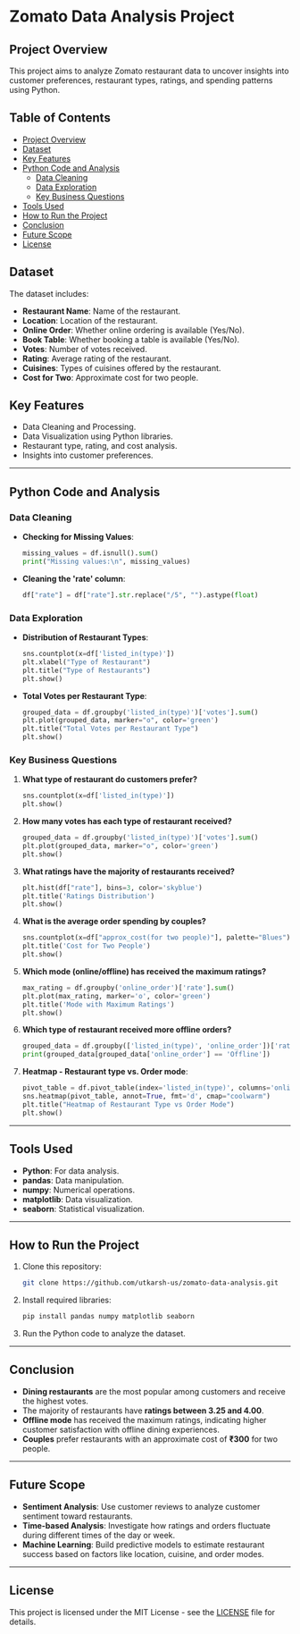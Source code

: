 # Zomato Data Analysis Project

## Project Overview

This project aims to analyze Zomato restaurant data to uncover insights into customer preferences, restaurant types, ratings, and spending patterns using Python.

## Table of Contents

- [Project Overview](#project-overview)
- [Dataset](#dataset)
- [Key Features](#key-features)
- [Python Code and Analysis](#python-code-and-analysis)
  - [Data Cleaning](#data-cleaning)
  - [Data Exploration](#data-exploration)
  - [Key Business Questions](#key-business-questions)
- [Tools Used](#tools-used)
- [How to Run the Project](#how-to-run-the-project)
- [Conclusion](#conclusion)
- [Future Scope](#future-scope)
- [License](#license)

## Dataset

The dataset includes:

- **Restaurant Name**: Name of the restaurant.
- **Location**: Location of the restaurant.
- **Online Order**: Whether online ordering is available (Yes/No).
- **Book Table**: Whether booking a table is available (Yes/No).
- **Votes**: Number of votes received.
- **Rating**: Average rating of the restaurant.
- **Cuisines**: Types of cuisines offered by the restaurant.
- **Cost for Two**: Approximate cost for two people.

## Key Features

- Data Cleaning and Processing.
- Data Visualization using Python libraries.
- Restaurant type, rating, and cost analysis.
- Insights into customer preferences.

---

## Python Code and Analysis

### Data Cleaning

- **Checking for Missing Values**:

    ```python
    missing_values = df.isnull().sum()
    print("Missing values:\n", missing_values)
    ```

- **Cleaning the 'rate' column**:

    ```python
    df["rate"] = df["rate"].str.replace("/5", "").astype(float)
    ```

### Data Exploration

- **Distribution of Restaurant Types**:

    ```python
    sns.countplot(x=df['listed_in(type)'])
    plt.xlabel("Type of Restaurant")
    plt.title("Type of Restaurants")
    plt.show()
    ```

- **Total Votes per Restaurant Type**:

    ```python
    grouped_data = df.groupby('listed_in(type)')['votes'].sum()
    plt.plot(grouped_data, marker="o", color='green')
    plt.title("Total Votes per Restaurant Type")
    plt.show()
    ```

### Key Business Questions

1. **What type of restaurant do customers prefer?**

    ```python
    sns.countplot(x=df['listed_in(type)'])
    plt.show()
    ```

2. **How many votes has each type of restaurant received?**

    ```python
    grouped_data = df.groupby('listed_in(type)')['votes'].sum()
    plt.plot(grouped_data, marker="o", color='green')
    plt.show()
    ```

3. **What ratings have the majority of restaurants received?**

    ```python
    plt.hist(df["rate"], bins=3, color='skyblue')
    plt.title('Ratings Distribution')
    plt.show()
    ```

4. **What is the average order spending by couples?**

    ```python
    sns.countplot(x=df["approx_cost(for two people)"], palette="Blues")
    plt.title('Cost for Two People')
    plt.show()
    ```

5. **Which mode (online/offline) has received the maximum ratings?**

    ```python
    max_rating = df.groupby('online_order')['rate'].sum()
    plt.plot(max_rating, marker='o', color='green')
    plt.title('Mode with Maximum Ratings')
    plt.show()
    ```

6. **Which type of restaurant received more offline orders?**

    ```python
    grouped_data = df.groupby(['listed_in(type)', 'online_order'])['rate'].count()
    print(grouped_data[grouped_data['online_order'] == 'Offline'])
    ```

7. **Heatmap - Restaurant type vs. Order mode**:

    ```python
    pivot_table = df.pivot_table(index='listed_in(type)', columns='online_order', aggfunc='size', fill_value=0)
    sns.heatmap(pivot_table, annot=True, fmt='d', cmap="coolwarm")
    plt.title("Heatmap of Restaurant Type vs Order Mode")
    plt.show()
    ```

---

## Tools Used

- **Python**: For data analysis.
- **pandas**: Data manipulation.
- **numpy**: Numerical operations.
- **matplotlib**: Data visualization.
- **seaborn**: Statistical visualization.

---

## How to Run the Project

1. Clone this repository:

    ```bash
    git clone https://github.com/utkarsh-us/zomato-data-analysis.git
    ```

2. Install required libraries:

    ```bash
    pip install pandas numpy matplotlib seaborn
    ```

3. Run the Python code to analyze the dataset.

---

## Conclusion

- **Dining restaurants** are the most popular among customers and receive the highest votes.
- The majority of restaurants have **ratings between 3.25 and 4.00**.
- **Offline mode** has received the maximum ratings, indicating higher customer satisfaction with offline dining experiences.
- **Couples** prefer restaurants with an approximate cost of **₹300** for two people.

---

## Future Scope

- **Sentiment Analysis**: Use customer reviews to analyze customer sentiment toward restaurants.
- **Time-based Analysis**: Investigate how ratings and orders fluctuate during different times of the day or week.
- **Machine Learning**: Build predictive models to estimate restaurant success based on factors like location, cuisine, and order modes.

---

## License

This project is licensed under the MIT License - see the [LICENSE](LICENSE) file for details.
